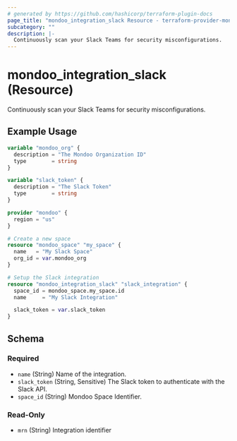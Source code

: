 ```yaml
---
# generated by https://github.com/hashicorp/terraform-plugin-docs
page_title: "mondoo_integration_slack Resource - terraform-provider-mondoo"
subcategory: ""
description: |-
  Continuously scan your Slack Teams for security misconfigurations.
---
```


# mondoo_integration_slack (Resource)

Continuously scan your Slack Teams for security misconfigurations.

## Example Usage

```terraform
variable "mondoo_org" {
  description = "The Mondoo Organization ID"
  type        = string
}

variable "slack_token" {
  description = "The Slack Token"
  type        = string
}

provider "mondoo" {
  region = "us"
}

# Create a new space
resource "mondoo_space" "my_space" {
  name   = "My Slack Space"
  org_id = var.mondoo_org
}

# Setup the Slack integration
resource "mondoo_integration_slack" "slack_integration" {
  space_id = mondoo_space.my_space.id
  name     = "My Slack Integration"

  slack_token = var.slack_token
}
```

<!-- schema generated by tfplugindocs -->
## Schema

### Required

- `name` (String) Name of the integration.
- `slack_token` (String, Sensitive) The Slack token to authenticate with the Slack API.
- `space_id` (String) Mondoo Space Identifier.

### Read-Only

- `mrn` (String) Integration identifier
